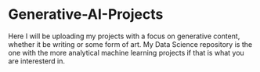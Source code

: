# Generative-AI-Projects
Here I will be uploading my projects with a focus on generative content, whether it be writing or some form of art. My Data Science repository is the one with the more analytical machine learning projects if that is what you are interesterd in.
